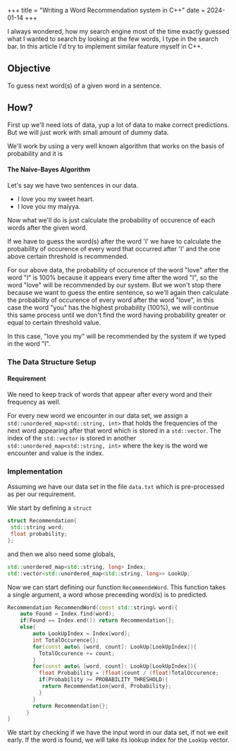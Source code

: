 +++
title = "Writing a Word Recommendation system in C++"
date = 2024-01-14
+++

I always wondered, how my search engine most of the time exactly guessed what
I wanted to search by looking at the few words, I type in the search bar.
In this article I'd try to implement similar feature myself in C++.

## Objective
To guess next word(s) of a given word in a sentence.

## How?
First up we'll need lots of data, yup a lot of data to make correct predictions. But we will just work with small amount of dummy data.

We'll work by using a very well known algorithm that works on the basis of probability and it is 

#### The Naive-Bayes Algorithm
Let's say we have two sentences in our data.

* I love you my sweet heart.
* I love you my maiyya.

Now what we'll do is just calculate the probability of occurence of each words after the given word.

If we have to guess the word(s) after the word 'I' we have to calculate the probability of occurence of every word that occurred after 'I' and the one above certain threshold is recommended.

For our above data, the probability of occurence of the word "love" after the word "I" is 100% because it appears every time after the word "I", so the word "love" will be recommended by our system. But we won't stop there because we want to guess the entire sentence, so we'll again then calculate the probability of occurence of every word after the word "love", in this case the word "you" has the highest probability (100%), we will continue this same process until we don't find the word having probability greater or equal to certain threshold value.

In this case, "love you my" will be recommended by the system if we typed in the word "I".

### The Data Structure Setup
#### Requirement

We need to keep track of words that appear after every word and their frequency as well.

For every new word we encounter in our data set, we assign a `std::unordered_map<std::string, int>` that holds the frequencies of the next word appearing after that word which is stored in a `std::vector`. The index of the `std::vector` is stored in another `std::unordered_map<std::string, int>` where the key is the word we encounter and value is the index.

### Implementation
Assuming we have our data set in the file `data.txt` which is pre-processed as per our requirement.

We start by defining a `struct` 
```cpp
struct Recommendation{
 std::string word;
 float probability;
};
```
and then we also need some globals,
```cpp
std::unordered_map<std::string, long> Index;
std::vector<std::unordered_map<std::string, long>> LookUp;
```
Now we can start defining our function `RecommendeWord`. This function
takes a single argument, a word whose preceeding word(s) is to predicted.

```cpp
Recommendation RecommendWord(const std::string& word){
    auto Found = Index.find(word);
    if(Found == Index.end()) return Recommendation{};
    else{
        auto LookUpIndex = Index[word];
	    int TotalOccurence{};
        for(const auto& [word, count]: LookUp[LookUpIndex]){
          TotalOccurence += count;  
        }
     	for(const auto& [word, count]: LookUp[LookUpIndex]){
       	  float Probability = (float)count / (float)TotalOccurence;
	      if(Probability >= PROBABILITY_THRESHOLD){
	       return Recommendation{word, Probability}; 
	      }
	    }
        return Recommendation{};
      }
}
```
We start by checking if we have the input word in our data set, if not we exit early.
If the word is found, we will take its lookup index for the `LookUp` vector.
